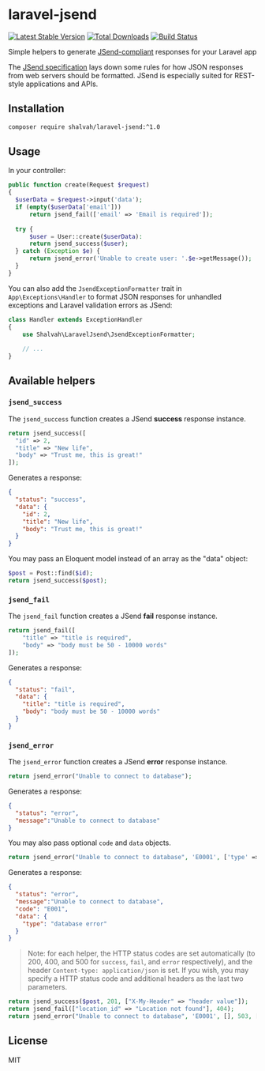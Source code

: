 # laravel-jsend

[![Latest Stable Version](https://poser.pugx.org/shalvah/laravel-jsend/v/stable)](https://packagist.org/packages/shalvah/laravel-jsend) 
[![Total Downloads](https://poser.pugx.org/shalvah/laravel-jsend/downloads)](https://packagist.org/packages/shalvah/laravel-jsend)
[![Build Status](https://travis-ci.com/shalvah/laravel-jsend.svg?branch=master)](https://travis-ci.com/shalvah/laravel-jsend)

Simple helpers to generate [JSend-compliant](https://labs.omniti.com/labs/jsend) responses for your Laravel app

The [JSend specification](https://labs.omniti.com/labs/jsend) lays down some rules for how JSON responses from web servers should be formatted. JSend is especially suited for REST-style applications and APIs.

## Installation
```bash
composer require shalvah/laravel-jsend:^1.0
```

## Usage
In your controller:

```php
public function create(Request $request)
{
  $userData = $request->input('data');
  if (empty($userData['email']))
      return jsend_fail(['email' => 'Email is required']);
  
  try {
      $user = User::create($userData):
      return jsend_success($user);
  } catch (Exception $e) {
      return jsend_error('Unable to create user: '.$e->getMessage());
  }
}
```

You can also add the `JsendExceptionFormatter` trait in `App\Exceptions\Handler` to format JSON responses for unhandled exceptions and Laravel validation errors as JSend:
```php
class Handler extends ExceptionHandler
{
    use Shalvah\LaravelJsend\JsendExceptionFormatter;
    
    // ...
}
```

## Available helpers
### `jsend_success`
The `jsend_success` function creates a JSend **success** response instance.
```php
return jsend_success([
  "id" => 2,
  "title" => "New life",
  "body" => "Trust me, this is great!"
]);
```

Generates a response:
```json
{
  "status": "success",
  "data": {
    "id": 2,
    "title": "New life",
    "body": "Trust me, this is great!"
  }
}
```
You may pass an Eloquent model instead of an array as the "data" object:

```php
$post = Post::find($id);
return jsend_success($post);
```

### `jsend_fail`
The `jsend_fail` function creates a JSend **fail** response instance.
```php
return jsend_fail([
    "title" => "title is required",
    "body" => "body must be 50 - 10000 words"
]);
```

Generates a response:
```json
{
  "status": "fail",
  "data": {
    "title": "title is required",
    "body": "body must be 50 - 10000 words"
  }
}
```

### `jsend_error`
The `jsend_error` function creates a JSend **error** response instance.
```php
return jsend_error("Unable to connect to database");
```

Generates a response:
```json
{
  "status": "error",
  "message":"Unable to connect to database"
}
```
You may also pass optional `code` and `data` objects.
```php
return jsend_error("Unable to connect to database", 'E0001', ['type' => 'database error']);
```

Generates a response:
```json
{
  "status": "error",
  "message":"Unable to connect to database",
  "code": "E001",
  "data": {
    "type": "database error"
  }
}
```

> Note: for each helper, the HTTP status codes are set automatically (to 200, 400, and 500 for `success`, `fail`, and `error` respectively), and the header `Content-type: application/json` is set. If you wish, you may specify a HTTP status code and additional headers as the last two parameters.
```php
return jsend_success($post, 201, ["X-My-Header" => "header value"]);
return jsend_fail(["location_id" => "Location not found"], 404);
return jsend_error("Unable to connect to database", 'E0001', [], 503, ["X-My-Header" => "header value"]);
```

## License
MIT
